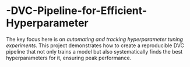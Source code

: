 # -DVC-Pipeline-for-Efficient-Hyperparameter
 The key focus here is on *automating and tracking hyperparameter tuning experiments*. This project demonstrates how to create a reproducible DVC pipeline that not only trains a model but also systematically finds the best hyperparameters for it, ensuring peak performance.
